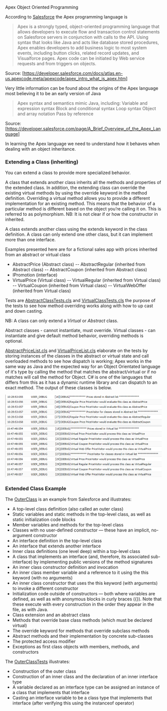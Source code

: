 Apex Object Oriented Programming

According to [Salesforce] the Apex programming language is 
> Apex is a strongly typed, object-oriented programming language that allows developers to execute flow and transaction control statements on Salesforce servers in conjunction with calls to the API. Using syntax that looks like Java and acts like database stored procedures, Apex enables developers to add business logic to most system events, including button clicks, related record updates, and Visualforce pages. Apex code can be initiated by Web service requests and from triggers on objects.

Source: [https://developer.salesforce.com/docs/atlas.en-us.apexcode.meta/apexcode/apex_intro_what_is_apex.htm] 

Very little information can be found about the origins of the Apex language most believing it to be an early version of Java
> Apex syntax and semantics mimic Java, including:
> Variable and expression syntax
> Block and conditional syntax
> Loop syntax
> Object and array notation
> Pass by reference

Source: [https://developer.salesforce.com/page/A_Brief_Overview_of_the_Apex_Language]

In learning the Apex language we need to understand how it behaves when dealing with an object inheritance.

### Extending a Class (inheriting)
You can extend a class to provide more specialized behavior.

A class that extends another class inherits all the methods and properties of the extended class. In addition, the extending class can override the existing virtual methods by using the override keyword in the method definition. Overriding a virtual method allows you to provide a different implementation for an existing method. This means that the behavior of a particular method is different based on the object you’re calling it on. This is referred to as polymorphism.
NB: It is not clear if or how the constructor in inherited.

A class extends another class using the extends keyword in the class definition. A class can only extend one other class, but it can implement more than one interface.

Examples presented here are for a fictional sales app with prices inherited from an abstract or virtual class 
- AbstractPrice (Abstract class)
-- AbstractRegular (inherited from Abstract class)
-- AbstractCoupon (inherited from Abstract class)
- IPromotion (interface)
- VirtualPrice (Virtual class)
-- VirtualRegular (inherited from Virtual class)
-- VirtualCoupon (inherited from Virtual class)
-- VirtualWebOffer (inherited from Virtual class)

Tests are [AbstractClassTests.cls](AbstractClassTests.cls) and [VirtualClassTests.cls](VirtualClassTests.cls) the purpose of the tests to see how method overriding works along with how to up cast and down casting.

NB: A class can only extend a *Virtual* or *Abstract* class.  

Abstract classes - cannot instantiate, must override.
Virtual classes - can instantiate and give default method behavior, overriding methods is optional.

[AbstractPriceList.cls](AbstractPriceList.cls) and [VirtualPriceList.cls](VirtualPriceList.cls) elaborate on the tests by storing instances of the classes in the abstract or virtual state and call overloaded methods to see how dispatch is working; Apex works in the same way as Java and the expected way for an Object Orientated language of it's type by calling the method that matches the abstract/virtual or if no matches will call the method for Object. C# is one of the languages that differs from this as it has a dynamic runtime library and can dispatch to an exact method. The output of these classes is below.

![Image of Abstract Price List](oop-abstract-pricelist-output.png)
![Image of Virtual Price List](oop-virtual-pricelist-output.png)

### Extended Class Example

The [OuterClass](OuterClass.cls) is an example from Salesforce and illustrates:
- A top-level class definition (also called an outer class)
- Static variables and static methods in the top-level class, as well as static initialization code blocks
- Member variables and methods for the top-level class
- Classes with no user-defined constructor — these have an implicit, no-argument constructor
- An interface definition in the top-level class
- An interface that extends another interface
- Inner class definitions (one level deep) within a top-level class
- A class that implements an interface (and, therefore, its associated sub-interface) by implementing public versions of the method signatures
- An inner class constructor definition and invocation
- An inner class member variable and a reference to it using the this keyword (with no arguments)
- An inner class constructor that uses the this keyword (with arguments) to invoke a different constructor
- Initialization code outside of constructors — both where variables are defined, as well as with anonymous blocks in curly braces ({}). Note that these execute with every construction in the order they appear in the file, as with Java.
- Class extension and an abstract class
- Methods that override base class methods (which must be declared virtual)
- The override keyword for methods that override subclass methods
- Abstract methods and their implementation by concrete sub-classes
- The protected access modifier
- Exceptions as first class objects with members, methods, and constructors

The [OuterClassTests](OuterClassTests.cls) illustrates:
- Construction of the outer class
- Construction of an inner class and the declaration of an inner interface type
- A variable declared as an interface type can be assigned an instance of a class that implements that interface
- Casting an interface variable to be a class type that implements that interface (after verifying this using the instanceof operator)

[Salesforce]: https://www.salesforce.com/uk/
